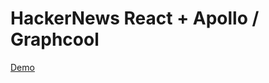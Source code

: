 # HackerNews React + Apollo / Graphcool

[Demo](https://tsauvajon.github.io/hn-react-apollo-graphql)
